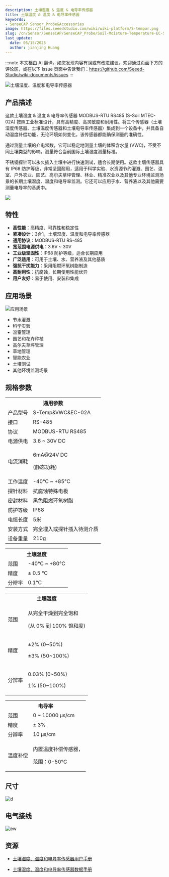 ```yaml
---
description: 土壤湿度 & 温度 & 电导率传感器
title: 土壤湿度 & 温度 & 电导率传感器
keywords:
- SenseCAP Sensor_Probe&Accessories
image: https://files.seeedstudio.com/wiki/wiki-platform/S-tempor.png
slug: /cn/Sensor/SenseCAP/SenseCAP_Probe/Soil-Moisture-Temperature-EC-Sensor
last_update:
  date: 05/15/2025
  author: jianjing Huang
---
```

:::note
本文档由 AI 翻译。如您发现内容有误或有改进建议，欢迎通过页面下方的评论区，或在以下 Issue 页面中告诉我们：https://github.com/Seeed-Studio/wiki-documents/issues
:::

![土壤湿度、温度和电导率传感器](https://files.seeedstudio.com/wiki/Soil_Moisture_Temperature_EC_Sensor/101990667_2.png)

## 产品描述

这款土壤湿度 & 温度 & 电导率传感器 MODBUS-RTU RS485 (S-Soil MTEC-02A) 按照工业标准设计，具有高精度、高灵敏度和耐用性。将三个传感器（土壤湿度传感器、土壤温度传感器和土壤电导率传感器）集成到一个设备中，并具备自动温度补偿功能，无论环境如何变化，该传感器都能确保测量的准确性。

通过测量土壤的介电常数，它可以稳定地测量土壤的体积含水量 (VWC)，不受不同土壤类型的影响。测量符合当前国际土壤湿度测量标准。

不锈钢探针可以永久插入土壤中进行快速测试，适合长期使用。这款土壤传感器具有 IP68 防护等级，非常坚固耐用，适用于科学实验、水资源节约灌溉、园艺、温室、户外农业、园艺、高尔夫草坪管理、林业、精准农业以及其他专业环境监测场景的长期土壤湿度、温度和电导率监测。它还可以应用于水、营养液以及其他需要测量电导率的基质中。

[![](https://files.seeedstudio.com/wiki/Seeed-WiKi/docs/images/300px-Get_One_Now_Banner-ragular.png)](https://www.seeedstudio.com/RS485-Soil-Moisture-Temperature-EC-Sensor-S-Soil-MTEC-02-p-4633.html)

## 特性

* **高性能**：高精度、可靠性和稳定性
* **紧凑设计**：3合1，土壤湿度、温度和电导率传感器
* **通用协议**：MODBUS-RTU RS-485
* **宽范围电源供电**：3.6V ~ 30V
* **工业级坚固性**：IP68 防护等级，适合长期应用
* **广泛适用**：可用于土壤、水、营养液及其他基质
* **强抗干扰能力**：采用阻燃环氧树脂制造
* **高耐用性**：抗腐蚀，长期使用性能优异
* **用户友好**：易于使用、安装和集成

## 应用场景

![应用场景](https://files.seeedstudio.com/wiki/Soil_Moisture_Temperature_EC_Sensor/Applications.png)

* 节水灌溉
* 科学实验
* 温室管理
* 园艺和花卉种植
* 高尔夫草坪管理
* 草地管理
* 智能农业
* 土壤测试
* 其他环境监测场景

## 规格参数
<!-- <style type="text/css">
.tg  {border-collapse:collapse;border-spacing:0;margin:10px}
.tg td{border-color:black;border-style:solid;border-width:1px;font-family:Arial, sans-serif;font-size:14px;
  overflow:hidden;padding:10px 5px;word-break:normal;}
.tg th{border-color:black;border-style:solid;border-width:1px;font-family:Arial, sans-serif;font-size:14px;
  font-weight:normal;overflow:hidden;padding:10px 5px;word-break:normal;}
.tg .tg-2fdn{border-color:#9b9b9b;text-align:left;vertical-align:top}
.tg .tg-e2cz{background-color:#9b9b9b;border-color:#9b9b9b;color:#ffffff;text-align:left;vertical-align:top}
</style> -->
<table class="tg" data-data-data-style="undefined;table-layout: fixed; width: 677px;">
<tbody>
<tr><th class="tg-luhj" colspan="2">通用参数</th></tr>
<tr>
<td class="tg-vkfu"><span data-data-data-style="font-size: small;">产品型号</span></td>
<td class="tg-vkfu">S-Temp&amp;VWC&amp;EC-02A</td>
</tr>
<tr>
<td class="tg-vkfu">接口</td>
<td class="tg-vkfu">RS-485</td>
</tr>
<tr>
<td class="tg-vkfu">协议</td>
<td class="tg-vkfu">MODBUS-RTU RS485</td>
</tr>
<tr>
<td class="tg-vkfu">电源供电</td>
<td class="tg-vkfu">3.6 ~ 30V DC</td>
</tr>
<tr>
<td class="tg-vkfu">电流消耗</td>
<td class="tg-vkfu">
<p>6mA@24V DC</p>
<p>(静态功耗)</p>
</td>
</tr>
<tr>
<td class="tg-vkfu">工作温度</td>
<td class="tg-vkfu">-40℃ ~ +85℃</td>
</tr>
<tr>
<td class="tg-vkfu">探针材料</td>
<td class="tg-vkfu">抗腐蚀特殊电极</td>
</tr>
<tr>
<td class="tg-vkfu">密封材料</td>
<td class="tg-vkfu">黑色阻燃环氧树脂</td>
</tr>
<tr>
<td class="tg-vkfu">防护等级</td>
<td class="tg-vkfu">IP68</td>
</tr>
<tr>
<td class="tg-vkfu">电缆长度</td>
<td class="tg-vkfu">5米</td>
</tr>
<tr>
<td class="tg-vkfu">安装方式</td>
<td class="tg-vkfu">完全埋入或探针插入待测介质</td>
</tr>
<tr>
<td class="tg-vkfu">设备重量</td>
<td class="tg-vkfu">210g</td>
</tr>
</tbody>
</table>
<table class="tg" data-data-data-style="undefined;table-layout: fixed; width: 677px;">
<tbody>
<tr><th class="tg-luhj" colspan="2">土壤温度</th></tr>
<tr>
<td class="tg-vkfu"><span data-data-data-style="font-size: small;">范围</span></td>
<td class="tg-vkfu">-40℃ ~ +80℃</td>
</tr>
<tr>
<td class="tg-vkfu">精度</td>
<td class="tg-vkfu">± 0.5 ℃</td>
</tr>
<tr>
<td class="tg-vkfu">分辨率</td>
<td class="tg-vkfu">0.1℃</td>
</tr>
</tbody>
</table>
<table class="tg" data-data-data-style="undefined;table-layout: fixed; width: 677px;">
<tbody>
<tr><th class="tg-luhj" colspan="2">土壤湿度</th></tr>
<tr>
<td class="tg-vkfu">范围</td>
<td class="tg-vkfu">
<p>从完全干燥到完全饱和</p>
<p>(从 0% 到 100% 饱和度)</p>
</td>
</tr>
<tr>
<td class="tg-vkfu">精度</td>
<td class="tg-vkfu">
<p>±2% (0~50%)</p>
<p>±3% (50~100%)</p>
</td>
</tr>
<tr>
<td class="tg-vkfu">分辨率</td>
<td class="tg-vkfu">
<p>0.03% (0~50%)</p>
<p>1% (50~100%)</p>
</td>
</tr>
</tbody>
</table>
<table class="tg" data-data-data-style="undefined;table-layout: fixed; width: 677px;">
<tbody>
<tr><th class="tg-luhj" colspan="2">电导率</th></tr>
<tr>
<td class="tg-vkfu"><span data-data-data-style="font-size: small;">范围</span></td>
<td class="tg-vkfu">0 ~ 10000 μs/cm</td>
</tr>
<tr>
<td class="tg-vkfu">精度</td>
<td class="tg-vkfu">± 3%</td>
</tr>
<tr>
<td class="tg-vkfu">分辨率</td>
<td class="tg-vkfu">10 μs/cm</td>
</tr>
<tr>
<td class="tg-vkfu">温度补偿</td>
<td class="tg-vkfu">
<p>内置温度补偿传感器，</p>
<p>范围：0-50°C</p>
</td>
</tr>
</tbody>
</table>

## 尺寸

![d](https://files.seeedstudio.com/wiki/Soil_Moisture_Temperature_EC_Sensor/probe_dimensions.png)

## 电气接线

![ew](https://files.seeedstudio.com/wiki/Soil_Moisture_Temperature_EC_Sensor/wiring_diagram.png)

## 资源

* [土壤湿度、温度和电导率传感器用户手册](https://files.seeedstudio.com/wiki/Soil_Moisture_Temperature_EC_Sensor/SoilMoisture_Temperature_ECSensorUserManual-S-Temp&VWC&EC-02.pdf)

* [土壤湿度、温度和电导率传感器数据手册](https://files.seeedstudio.com/wiki/Soil_Moisture_Temperature_EC_Sensor/RS485SoilMoisture_Temperature_ECSensor(S-Temp&VWC&EC-02A).pdf)